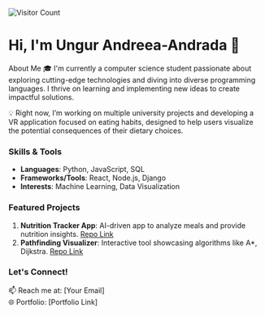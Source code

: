 ![Visitor Count](https://profile-counter.glitch.me/Andreea410/count.svg)

# Hi, I'm Ungur Andreea-Andrada 👋

About Me
🎓 I'm currently a computer science student passionate about exploring cutting-edge technologies and diving into diverse programming languages. I thrive on learning and implementing new ideas to create impactful solutions.

💡 Right now, I’m working on multiple university projects and developing a VR application focused on eating habits, designed to help users visualize the potential consequences of their dietary choices.

### Skills & Tools
- **Languages**: Python, JavaScript, SQL  
- **Frameworks/Tools**: React, Node.js, Django  
- **Interests**: Machine Learning, Data Visualization  

### Featured Projects
1. **Nutrition Tracker App**: AI-driven app to analyze meals and provide nutrition insights. [Repo Link](#)
2. **Pathfinding Visualizer**: Interactive tool showcasing algorithms like A*, Dijkstra. [Repo Link](#)

### Let's Connect!
📫 Reach me at: [Your Email]  
🌐 Portfolio: [Portfolio Link]
